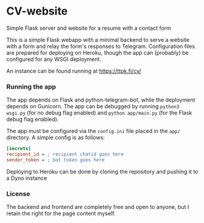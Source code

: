 # CV-website
Simple Flask server and website for a resume with a contact form

This is a simple Flask webapp with a minimal backend to serve a website with a form and relay the form's responses to Telegram.
Configuration files are prepared for deploying on Heroku, though the app can (probably) be configured for any WSGI deployment.

An instance can be found running at https://ttpk.fi/cv/

### Running the app
The app depends on Flask and python-telegram-bot, while the deployment depends on Gunicorn. The app can be debugged by running 
`python3 wsgi.py` (for no debug flag enabled) and `python app/main.py` (for the Flask debug flag enabled). 

The app must be configured via the `config.ini` file placed in the `app/` directory. A simple config is as follows:
```ini
[secrets]
recipient_id = ; recipient chatid goes here
sender_token = ; bot token goes here
```

Deploying to Heroku can be done by cloning the repository and pushing it to a Dyno instance

### License

The backend and frontend are completely free and open to anyone, but I retain the right for the page content myself.

